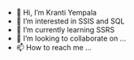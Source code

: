 - 👋 Hi, I’m Kranti Yempala
- 👀 I’m interested in SSIS and SQL
- 🌱 I’m currently learning SSRS
- 💞️ I’m looking to collaborate on ...
- 📫 How to reach me ...

<!---
KrantiHYD/KrantiHYD is a ✨ special ✨ repository because its `README.md` (this file) appears on your GitHub profile.
You can click the Preview link to take a look at your changes.
--->
